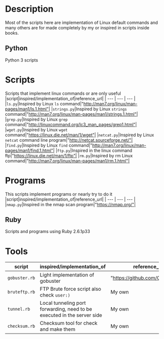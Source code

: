 # Description
Most of the scripts here are implementation of Linux default commands and
many others are for made completely by my or inspired in scripts inside books.
## Python
Python 3 scripts
# Scripts
Scripts  that implement linux commands or are only useful
|script|inspired/implementation_of|reference_url|
| --- | --- | --- |
|`ls.py`|Inspired by Linux `ls` command|"http://man7.org/linux/man-pages/man1/ls.1.html"|
|`strings.py`|Inspired by Linux `strings` command|"http://man7.org/linux/man-pages/man1/strings.1.html"|
|`grep.py`|Inspired by Linux `grep` command|"http://linuxcommand.org/lc3_man_pages/grep1.html"|
|`wget.py`|Inspired by Linux `wget` command|"https://linux.die.net/man/1/wget"|
|`netcat.py`|Inspired by Linux `netcat` command line program|"http://netcat.sourceforge.net/"|
|`find.py`|Inspired by Linux `find` command|"http://man7.org/linux/man-pages/man1/find.1.html"|
|`ftp.py`|Inspired in the linux command ftp|"https://linux.die.net/man/1/ftp"|
|`rm.py`|Inspired by rm Linux command|"http://man7.org/linux/man-pages/man1/rm.1.html"|
# Programs
This scripts implement programs or nearly try to do it
|script|inspired/implementation_of|reference_url|
| --- | --- | --- |
|`nmap.py`|Inspired in the nmap scan program|"https://nmap.org/"|
## Ruby
Scripts and programs using Ruby 2.6.1p33
# Tools
|script|inspired/implementation_of|reference_url|
| --- | --- | --- |
|`gobuster.rb`|Light implementation of gobuster|"https://github.com/OJ/gobuster"|
|`bruteftp.rb`|FTP Brute force script also check `user:)`|My own|
|`tunnel.rb`|Local tunneling port forwarding, need to be executed in the server side|My own|
|`checksum.rb`|Checksum tool for check and make them|My own|
